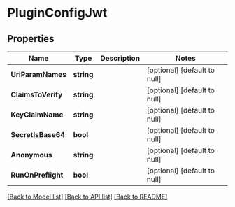 # PluginConfigJwt

## Properties
Name | Type | Description | Notes
------------ | ------------- | ------------- | -------------
**UriParamNames** | **string** |  | [optional] [default to null]
**ClaimsToVerify** | **string** |  | [optional] [default to null]
**KeyClaimName** | **string** |  | [optional] [default to null]
**SecretIsBase64** | **bool** |  | [optional] [default to null]
**Anonymous** | **string** |  | [optional] [default to null]
**RunOnPreflight** | **bool** |  | [optional] [default to null]

[[Back to Model list]](../README.md#documentation-for-models) [[Back to API list]](../README.md#documentation-for-api-endpoints) [[Back to README]](../README.md)


